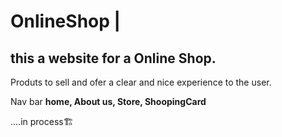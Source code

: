# OnlineShop | 
## this a website for a Online Shop. 

Produts to sell and ofer a clear and nice experience to the user. 

Nav bar <strong> home, About us, Store, ShoopingCard </strong> 

....in process🏗️
